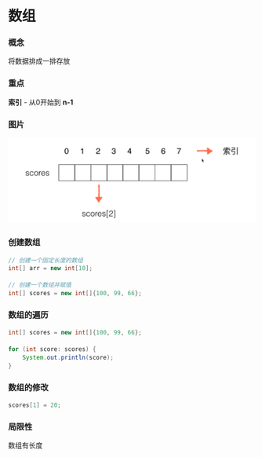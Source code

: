 # 数组

### 概念

将数据排成一排存放



### 重点

**索引** - 从0开始到 **n-1**



### 图片

![](../img/数组.png)

### 创建数组

```java
// 创建一个固定长度的数组
int[] arr = new int[10];

// 创建一个数组并赋值
int[] scores = new int[]{100, 99, 66};
```



### 数组的遍历

```java
int[] scores = new int[]{100, 99, 66};

for (int score: scores) {
    System.out.println(score);
}
```



### 数组的修改

```java
scores[1] = 20;
```



### 局限性

数组有长度